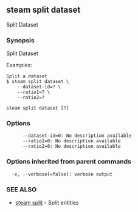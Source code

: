 ## steam split dataset

Split Dataset

### Synopsis


Split Dataset

Examples:

    Split a dataset
    $ steam split dataset \
        --dataset-id=? \
        --ratio1=? \
        --ratio2=?

```
steam split dataset [?]
```

### Options

```
      --dataset-id=0: No description available
      --ratio1=0: No description available
      --ratio2=0: No description available
```

### Options inherited from parent commands

```
  -v, --verbose[=false]: verbose output
```

### SEE ALSO
* [steam split](steam_split.md)	 - Split entities

